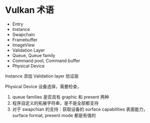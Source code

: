 # Vulkan 术语

* Entry
* Instance
* Swapchain
* Framebuffer
* ImageView
* Validation Layer
* Queue, Queue family
* Command pool, Command buffer
* Physical Device

Instance 添加 Validation layer 验证层

Physical Device 设备选择，需要检查，

1. queue families 是否具有 graphic 和 present 两种
2. 程序自定义的拓展字符串，是不是全部都支持
3. 对于 swapchian 的支持：获取设备的 surface capabilities 表面能力，surface format, present mode 都是有值的
